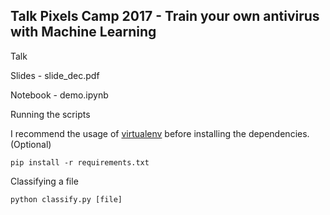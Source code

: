 ## Talk Pixels Camp 2017 - Train your own antivirus with Machine Learning

Talk

Slides - slide_dec.pdf

Notebook - demo.ipynb

Running the scripts

I recommend the usage of [virtualenv](https://virtualenv.pypa.io/en/stable/userguide/) before installing the dependencies.(Optional)

```pip install -r requirements.txt```

Classifying a file

```python classify.py [file]```




